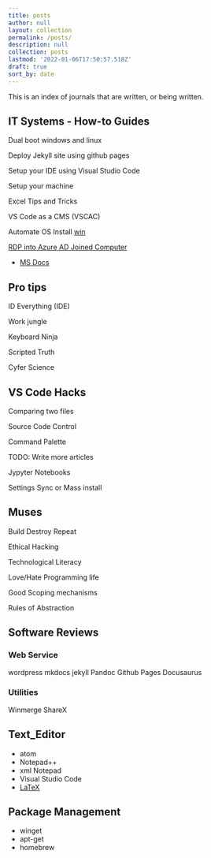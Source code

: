 ```yaml
---
title: posts
author: null
layout: collection
permalink: /posts/
description: null
collection: posts
lastmod: '2022-01-06T17:50:57.518Z'
draft: true
sort_by: date
---
```


<!-- TODO:
- [ ] Write article about collaboration as a way to overcome learning challenges. We need to leverage the community for help and evolve our systems to cater to everyone's needs.
-->

This is an index of journals that are written, or being written.

## IT Systems - How-to Guides

Dual boot windows and linux

Deploy Jekyll site using github pages

Setup your IDE using Visual Studio Code

Setup your machine

Excel Tips and Tricks

VS Code as a CMS (VSCAC)

Automate OS Install [win](https://docs.microsoft.com/en-us/windows-hardware/manufacture/desktop/windows-setup-automation-overview)

[RDP into Azure AD Joined Computer](http://www.bradleyschacht.com/remote-desktop-to-azure-ad-joined-computer/)

- [MS Docs](https://docs.microsoft.com/en-us/windows/client-management/connect-to-remote-aadj-pc)

## Pro tips

ID Everything (IDE)

Work jungle

Keyboard Ninja

Scripted Truth

Cyfer Science

## VS Code Hacks

Comparing two files

Source Code Control

Command Palette

TODO: Write more articles

Jypyter Notebooks

Settings Sync or Mass install

## Muses

Build Destroy Repeat

Ethical Hacking

Technological Literacy

Love/Hate Programming life

Good Scoping mechanisms

Rules of Abstraction

## Software Reviews

### Web Service

wordpress
mkdocs
jekyll
Pandoc
Github Pages
Docusaurus

### Utilities

Winmerge
ShareX

## Text_Editor

- atom
- Notepad++
- xml Notepad
- Visual Studio Code
- [LaTeX](https://en.wikibooks.org/wiki/LaTeX)


## Package Management

- winget
- apt-get
- homebrew
